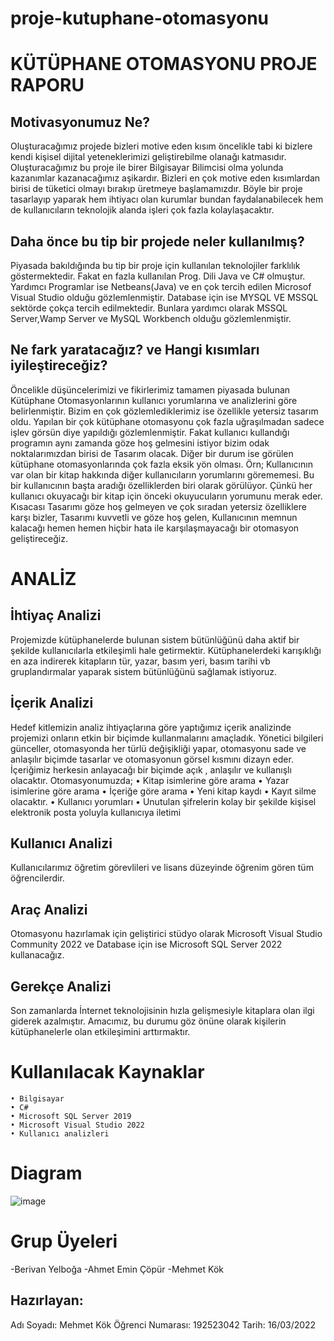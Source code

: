 # proje-kutuphane-otomasyonu
# KÜTÜPHANE OTOMASYONU PROJE RAPORU

## Motivasyonumuz Ne?
Oluşturacağımız projede bizleri motive eden kısım öncelikle tabi ki bizlere kendi kişisel dijital yeteneklerimizi geliştirebilme olanağı katmasıdır. Oluşturacağımız bu proje ile birer Bilgisayar Bilimcisi olma yolunda kazanımlar kazanacağımız aşikardır. Bizleri en çok motive eden kısımlardan birisi de tüketici olmayı bırakıp üretmeye başlamamızdır. Böyle bir proje tasarlayıp yaparak hem ihtiyacı olan kurumlar bundan faydalanabilecek hem de kullanıcıların teknolojik alanda işleri çok fazla kolaylaşacaktır.
## Daha önce bu tip bir projede neler kullanılmış?
Piyasada bakıldığında bu tip bir proje için kullanılan teknolojiler farklılık göstermektedir. Fakat en fazla kullanılan Prog. Dili Java ve C# olmuştur. Yardımcı Programlar ise Netbeans(Java) ve en çok tercih edilen Microsof Visual Studio olduğu gözlemlenmiştir. Database için ise MYSQL VE MSSQL sektörde çokça tercih edilmektedir. Bunlara yardımcı olarak MSSQL Server,Wamp Server ve MySQL Workbench olduğu gözlemlenmiştir.

## Ne fark yaratacağız?  ve Hangi kısımları iyileştireceğiz?
Öncelikle düşüncelerimizi ve fikirlerimiz tamamen piyasada bulunan Kütüphane Otomasyonlarının kullanıcı yorumlarına ve analizlerini göre belirlenmiştir. Bizim en çok gözlemlediklerimiz ise özellikle yetersiz tasarım oldu. Yapılan bir çok kütüphane otomasyonu çok fazla uğraşılmadan sadece işlev görsün diye yapıldığı gözlemlenmiştir. Fakat kullanıcı kullandığı programın aynı zamanda göze hoş gelmesini istiyor bizim odak noktalarımızdan birisi de Tasarım olacak. Diğer bir durum ise görülen kütüphane otomasyonlarında çok fazla eksik yön olması. Örn; Kullanıcının var olan bir kitap hakkında diğer kullanıcıların yorumlarını görememesi. Bu bir kullanıcının başta aradığı özelliklerden biri olarak görülüyor. Çünkü her kullanıcı okuyacağı bir kitap için önceki okuyucuların yorumunu merak eder. Kısacası Tasarımı göze hoş gelmeyen ve çok sıradan yetersiz özelliklere karşı bizler, Tasarımı kuvvetli ve göze hoş gelen, Kullanıcının memnun kalacağı hemen hemen hiçbir hata ile karşılaşmayacağı bir otomasyon geliştireceğiz.





# ANALİZ

## İhtiyaç Analizi
Projemizde kütüphanelerde bulunan sistem bütünlüğünü daha aktif bir şekilde kullanıcılarla etkileşimli hale getirmektir. Kütüphanelerdeki karışıklığı en aza indirerek kitapların tür, yazar, basım yeri, basım tarihi vb gruplandırmalar yaparak sistem bütünlüğünü sağlamak istiyoruz.

## İçerik Analizi 
Hedef kitlemizin analiz ihtiyaçlarına göre yaptığımız içerik analizinde projemizi onların etkin bir biçimde kullanmalarını amaçladık. Yönetici bilgileri günceller, otomasyonda her türlü değişikliği yapar, otomasyonu sade ve anlaşılır biçimde tasarlar ve otomasyonun görsel kısmını dizayn eder. İçeriğimiz herkesin anlayacağı bir biçimde açık , anlaşılır ve kullanışlı olacaktır.  Otomasyonumuzda;
    • Kitap isimlerine göre arama
    • Yazar isimlerine göre arama
    • İçeriğe göre arama
    • Yeni kitap kaydı
    • Kayıt silme olacaktır. 
    • Kullanıcı yorumları
    • Unutulan şifrelerin kolay bir şekilde kişisel elektronik posta yoluyla kullanıcıya iletimi
      
      
## Kullanıcı Analizi
Kullanıcılarımız öğretim görevlileri ve lisans düzeyinde öğrenim gören tüm öğrencilerdir.

## Araç Analizi
Otomasyonu hazırlamak için  geliştirici stüdyo olarak Microsoft Visual Studio Community 2022 ve Database için ise Microsoft SQL Server 2022 kullanacağız.

## Gerekçe Analizi
Son zamanlarda İnternet teknolojisinin hızla gelişmesiyle kitaplara olan ilgi giderek azalmıştır. Amacımız, bu durumu göz önüne olarak kişilerin kütüphanelerle olan etkileşimini arttırmaktır.

# Kullanılacak Kaynaklar
    • Bilgisayar
    • C#
    • Microsoft SQL Server 2019
    • Microsoft Visual Studio 2022
    • Kullanıcı analizleri
    
 # Diagram   
    
![image](https://user-images.githubusercontent.com/72562646/158817972-a343c7ba-fb11-4c74-b9df-f0fd90298036.png)





# Grup Üyeleri
-Berivan Yelboğa
-Ahmet Emin Çöpür
-Mehmet Kök




## Hazırlayan: 
Adı Soyadı: Mehmet Kök
Öğrenci Numarası: 192523042
Tarih: 16/03/2022









